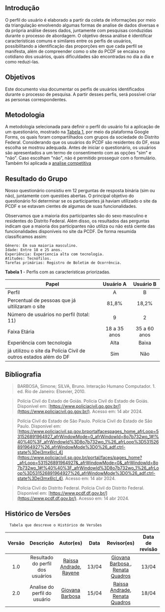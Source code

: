 ## Introdução
O perfil do usuário é elaborado a partir da coleta de informações por meio da triangulação envolvendo algumas formas de analise de dados diversas e da própria análise desses dados, juntamente com pesquisas conduzidas durante o processo de abordagem. O objetivo dessa análise é identificar características comuns e similares entre os perfis de usuários, possibilitando a identificação das proporções em que cada perfil se manifesta, além de compreender como o site do PCDF se encaixa no cotidiano dos usuários, quais dificuldades são encontradas no dia a dia e como reduzi-las.

## Objetivos
Este documento visa documentar os perfis de usuários identificados durante o processo de pesquisa. A partir desses perfis, será possível criar as personas correspondentes.

## Metodologia
A metodologia selecionada para definir o perfil do usuário foi a aplicação de um questionário, mostrado na [Tabela 1](#questionario), por meio da plataforma Google Forms, os quais foram compartilhados com grupos da sociedade do Distrito Federal. Considerando que os usuários do PCDF são residentes do DF, essa escolha se mostrou adequada. Antes de iniciar o questionário, os usuários são apresentados a um termo de consentimento com as opções "sim" e "não". Caso escolham "não", não é permitido prosseguir com o formulário.
Também foi aplicada a [analise competitiva](#análise-competitiva)


## Resultado do Grupo 

Nosso questionário consistiu em 12 perguntas de resposta binária (sim ou não), juntamente com questões abertas. O principal objetivo do questionário foi determinar se os participantes já haviam utilizado o site da PCDF e se estavam cientes de algumas de suas funcionalidades.

Observamos que a maioria dos participantes são do sexo masculino e residentes do Distrito Federal. Além disso, os resultados das perguntas indicam que a maioria dos participantes não utiliza ou não está ciente das funcionalidades disponíveis no site da PCDF. 
De forma resumida classificamos assim:
    
    Gênero: Em sua maioria masculino.
    Idade: Entre 18 e 25 anos.
    Experiência: Experiencia alta com tecnologia.
    Atitudes: Tecnófilos.
    Tarefas primárias: Registro de Boletim de Ocorrência.



**Tabela 1** - Perfis com as características priorizadas.

| Papel                                    |                  Usuário   A               |       Usuário B        |
| ---------------------------------------- | :---------------------------------------: | :-----------: |
| Perfil                                   |                     A                     |       B       |
| Percentual de pessoas que já ultilizaram o site    |                 81,8%                   |    18,2%    |
| Número de usuários no perfil (total: 11) |                    9                     |       2       |
|Faixa Etária                              |                18 a 35 anos              |       35 a 60 anos       |
|Experiência com tecnologia                |                   Alta                     |     Baixa     |
| já utilizou o site da Polícia Civil de outros estados além do DF |                   Sim                    |       Não     |




## Bibliografia 
> BARBOSA, Simone; SILVA, Bruno. Interação Humano Computador. 1. ed. Rio de Janeiro: Elsevier, 2010.

> Polícia Civil do Estado de Goiás. Polícia Civil do Estado de Goiás. Disponível em: [https://www.policiacivil.go.gov.br/](https://www.policiacivil.go.gov.br/). Acesso em: 14 abr 2024. 

> Polícia Civil do Estado de São Paulo. Polícia Civil do Estado de São Paulo. Disponível em: [https://www.policiacivil.sp.gov.brportalfacespages_home_afrLoop=531526891964927_afrWindowMode=0_afrWindowId=8o7b732wo_1#!%40%40%3F_afrWindowId%3D8o7b732wo_1%26_afrLoop%3D531526891964927%26_afrWindowMode%3D0%26_adf.ctrl-state%3Dei3mx6lcl_4](https://www.policiacivil.sp.gov.br/portal/faces/pages_home?_afrLoop=531526891964927&_afrWindowMode=0&_afrWindowId=8o7b732wo_1#!%40%40%3F_afrWindowId%3D8o7b732wo_1%26_afrLoop%3D531526891964927%26_afrWindowMode%3D0%26_adf.ctrl-state%3Dei3mx6lcl_4). Acesso em: 14 abr 2024.

> Polícia Civil do Distrito Federal. Polícia Civil do Distrito Federal. Disponível em: [https://www.pcdf.df.gov.br/](https://www.pcdf.df.gov.br/). Acesso em: 14 abr 2024.

## **Histórico de Versões**
      Tabela que descreve o Histórico de Versões
| Versão |          Descrição              |     Autor(es)      |      Data      |   Revisor(es)     |    Data de revisão    |  
|:------:|:-------------------------------:|:--------------:|:--------------:|:-------------:|:---------------------:|
|1.0| Resultado do perfil dos usuários| [Raissa Andrade](https://github.com/RaissaAndradeS), [Rayene](https://github.com/rayenealmeida)| 13/04 |[Giovana Barbosa ](https://github.com/gio221), [Renata Quadros](https://github.com/Renatinha28)  | 13/04|
| 2.0 | Analise do perfil do usuário | [Giovana Barbosa ](https://github.com/gio221)  |15/04 |[Raissa Andrade](https://github.com/RaissaAndradeS), [Renata Quadros](https://github.com/Renatinha28)| 18/04|
